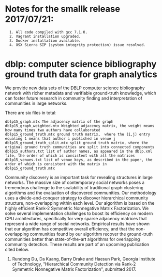 # Notes for the smallk release 2017/07/21:

      1. All code compiled with gcc 7.1.0.
      2. Vagrant installation upgraded.
      3. Docker installation available.
      4. OSX Sierra SIP (system integrity protection) issue resolved.


# dblp: computer science bibliography ground truth data for graph analytics

We provide new data sets of the DBLP computer science bibliography network with richer metadata and verifiable ground-truth knowledge, which can foster future research in community finding and interpretation of communities in large networks.

There are six files in total:

	dblp15_graph.mtx The adjacency matrix of the graph
	dblp15_graph_weighted.mtx Weighted adjacency matrix, the weight means how many times two authors have collaborated
	dblp15_ground_truth.mtx ground truth matrix,  where the (i,j) entry equaling 1 means that author i published in venue j
	dblp15_ground_truth_split.mtx split ground truth matrix, where the original ground truth communities are split into connected components
	dblp15_authors.txt list of author names, as appeared in the dblp.xml file, the order of which is consistent with all the matrices
	dblp15_venues.txt list of venue keys, as described in the paper, the order of which is consistent with the matrix in dblp15_ground_truth.mtx

Community discovery is an important task for revealing structures in large networks. The massive size of contemporary social networks poses a tremendous challenge to the scalability of traditional graph clustering algorithms and the evaluation of discovered communities. Our methodology uses a divide-and-conquer strategy to discover hierarchical community structure, non-overlapping within each level. Our algorithm is based on the highly efficient Rank-2 Symmetric Nonnegative Matrix Factorization. We solve several implementation challenges to boost its efficiency on modern CPU architectures, specifically for very sparse adjacency matrices that represent a wide range of social networks. Empirical results have shown that our algorithm has competitive overall efficiency, and that the non-overlapping communities found by our algorithm recover the ground-truth communities better than state-of-the-art algorithms for overlapping community detection. These results are part of an upcoming publication cited below.

1. Rundong Du, Da Kuang, Barry Drake and Haesun Park, Georgia Institute of 
Technology, "Hierarchical Community Detection via Rank-2 Symmetric Nonnegative Matrix Factorization", submitted 2017.
